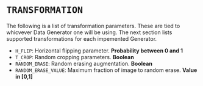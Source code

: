 # `TRANSFORMATION`

The following is a list of transformation parameters. These are tied to whicvever Data Generator one will be using. The next section lists supported transformations for each impemented Generator.

- `H_FLIP`: Horizontal flipping parameter. **Probability between 0 and 1**
- `T_CROP`: Random cropping parameters. **Boolean**
- `RANDOM_ERASE`: Random erasing augmentation. **Boolean**
- `RANDOM_ERASE_VALUE`: Maximum fraction of image to random erase. **Value in [0,1]**
